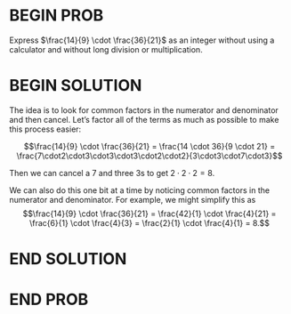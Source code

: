 <!-- <topics>arithmetic, fractions</topics> -->

# BEGIN PROB

Express $\frac{14}{9} \cdot \frac{36}{21}$ as an integer without using a calculator and without long division or multiplication.

# BEGIN SOLUTION

The idea is to look for common factors in the numerator and denominator and then cancel. Let’s factor all of the terms as much as possible to make this process easier:

$$\frac{14}{9} \cdot \frac{36}{21} = \frac{14 \cdot 36}{9 \cdot 21} = \frac{7\cdot2\cdot3\cdot3\cdot3\cdot2\cdot2}{3\cdot3\cdot7\cdot3}$$

Then we can cancel a 7 and three 3s to get $2\cdot2\cdot2 = 8$. 

We can also do this one bit at a time by noticing common factors in the numerator and denominator. For example, we might simplify this as
$$\frac{14}{9} \cdot \frac{36}{21} = \frac{42}{1} \cdot \frac{4}{21} = \frac{6}{1} \cdot \frac{4}{3} = \frac{2}{1} \cdot \frac{4}{1} = 8.$$

# END SOLUTION

# END PROB
